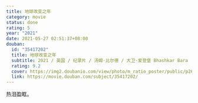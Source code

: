```yaml
---
title: 地球改变之年
category: movie
status: done
rating: 5
year: "2021"
date: 2021-05-27 02:51:37+08:00
douban:
  id: "35417202"
  title: 地球改变之年
  subtitle: 2021 / 英国 / 纪录片 / 汤姆·比尔德 / 大卫·爱登堡 Bhashkar Bara
  rating: 9.2
  cover: https://img2.doubanio.com/view/photo/m_ratio_poster/public/p2638827823.jpg
  link: https://movie.douban.com/subject/35417202/
---
```


热泪盈眶。
